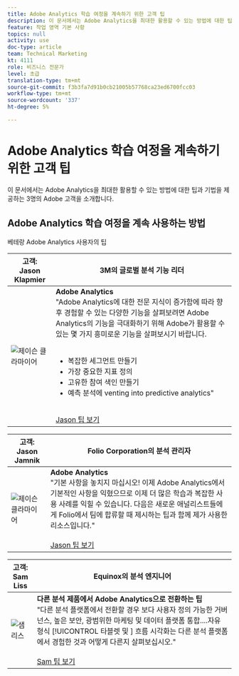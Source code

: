 ```yaml
---
title: Adobe Analytics 학습 여정을 계속하기 위한 고객 팁
description: 이 문서에서는 Adobe Analytics을 최대한 활용할 수 있는 방법에 대한 팁과 기법을 제공하는 3명의 Adobe 고객을 소개합니다.
feature: 작업 영역 기본 사항
topics: null
activity: use
doc-type: article
team: Technical Marketing
kt: 4111
role: 비즈니스 전문가
level: 초급
translation-type: tm+mt
source-git-commit: f3b3fa7d91b0cb21005b57768ca23ed6700fcc03
workflow-type: tm+mt
source-wordcount: '337'
ht-degree: 5%

---
```



# Adobe Analytics 학습 여정을 계속하기 위한 고객 팁

이 문서에서는 Adobe Analytics을 최대한 활용할 수 있는 방법에 대한 팁과 기법을 제공하는 3명의 Adobe 고객을 소개합니다.

## Adobe Analytics 학습 여정을 계속 사용하는 방법

베테랑 Adobe Analytics 사용자의 팁

| 고객:<br>Jason Klapmier | 3M의 글로벌 분석 기능 리더 |
|------------|------------|
| ![제이슨 클라마이어](assets/jasonklapmeier.jpg) | **Adobe Analytics** <br> &quot;Adobe Analytics에 대한 전문 지식이 증가함에 따라 향후 경험할 수 있는 다양한 기능을 살펴보려면 Adobe Analytics의 기능을 극대화하기 위해 Adobe가 활용할 수 있는 몇 가지 흥미로운 기능을 살펴보시기 바랍니다.  <br><br><ul><li>복잡한 세그먼트 만들기</li><li>가장 중요한 지표 정의</li><li>고유한 참여 색인 만들기</li><li>예측 분석에 venting into predictive analytics&quot;</li></ul><br>[Jason 팁 보기](https://experienceleaguecommunities.adobe.com/t5/Adobe-Analytics-Discussions/Incredible-Things-You-Can-Do-in-Adobe-Analytics/td-p/354333) |

| 고객:<br>Jason Jamnik | Folio Corporation의 분석 관리자 |
|------------|------------|
| ![제이슨 클라마이어](assets/jasonjamnik.jpg) | **Adobe Analytics** <br>  &quot;기본 사항을 놓치지 마십시오! 이제 Adobe Analytics에서 기본적인 사항을 익혔으므로 이제 더 많은 학습과 복잡한 사용 사례를 익힐 수 있습니다. 다음은 새로운 애널리스트들에게 Folio에서 팀에 합류할 때 제시하는 팁과 함께 제가 사용한 리소스입니다.&quot;<br><br>[Jason 팁 보기](https://experienceleaguecommunities.adobe.com/t5/Adobe-Analytics-Discussions/Here-are-the-resources-I-used-to-become-an-expert-at-using-Adobe/m-p/354226) |

| 고객:<br>Sam Liss | Equinox의 분석 엔지니어 |
|------------|------------|
| ![샘 리스](assets/samliss.jpg) | **다른 분석 제품에서 Adobe Analytics으로 전환하는 팁** <br>  &quot;다른 분석 플랫폼에서 전환할 경우 보다 사용자 정의 가능한 거버넌스, 높은 보안, 광범위한 마케팅 및 데이터 플랫폼 통합....자유 형식  [!UICONTROL 타블렛 및 ] 흐름 시각화는 다른 분석 플랫폼에서   경험한 것과 어떻게 다른지 살펴보십시오.&quot;<br><br>[Sam 팁 보기](https://experienceleaguecommunities.adobe.com/t5/Adobe-Analytics-Discussions/An-Analyst-s-Quick-Start-Guide-Switching-to-Adobe/td-p/354312) |
